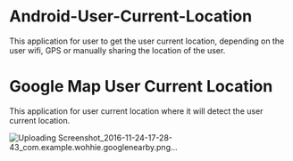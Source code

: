 # Android-User-Current-Location
This application for user to get the user current location, depending on the user wifi, GPS or manually sharing the location of the user.


# Google Map User Current Location
This application for user current location where it will detect the user current location.

![Uploading Screenshot_2016-11-24-17-28-43_com.example.wohhie.googlenearby.png…]()

